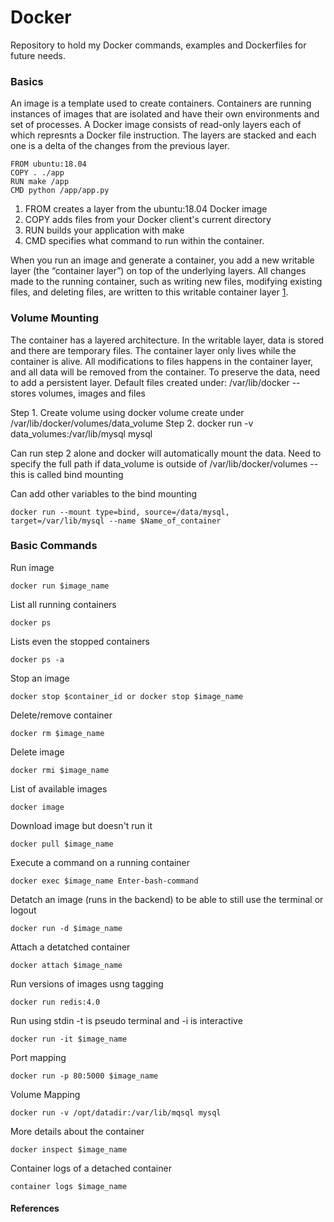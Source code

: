 # Docker
Repository to hold my Docker commands, examples and Dockerfiles for future needs.

### Basics
An image is a template used to create containers.
Containers are running instances of images that are isolated and have their own environments and set of processes.
A Docker image consists of read-only layers each of which represnts a Docker file instruction. The layers are stacked and each one is a delta of the changes from the previous layer.

```
FROM ubuntu:18.04
COPY . ./app
RUN make /app
CMD python /app/app.py
```
1. FROM creates a layer from the ubuntu:18.04 Docker image
2. COPY adds files from your Docker client's current directory
3. RUN builds your application with make
4. CMD specifies what command to run within the container.

When you run an image and generate a container, you add a new writable layer (the “container layer”) on top of the underlying layers. All changes made to the running container, such as writing new files, modifying existing files, and deleting files, are written to this writable container layer [1].


### Volume Mounting

The container has a layered architecture.
In the writable layer, data is stored and there are temporary files.
The container layer only lives while the container is alive.
All modifications to files happens in the container layer, and all data will be removed from the container.
To preserve the data, need to add a persistent layer.
Default files created under: /var/lib/docker -- stores volumes, images and files

Step 1. Create volume using docker volume create under /var/lib/docker/volumes/data_volume
Step 2. docker run -v data_volumes:/var/lib/mysql mysql

Can run step 2 alone and docker will automatically mount the data.
Need to specify the full path if data_volume is outside of /var/lib/docker/volumes -- this is called bind mounting

Can add other variables to the bind mounting
```
docker run --mount type=bind, source=/data/mysql, target=/var/lib/mysql --name $Name_of_container
```

### Basic Commands

Run image
```
docker run $image_name
```
List all running containers
```
docker ps
```
Lists even the stopped containers
```
docker ps -a
```
Stop an image
```
docker stop $container_id or docker stop $image_name
```
Delete/remove container
```
docker rm $image_name
```
Delete image
```
docker rmi $image_name
```
List of available images
```
docker image
```
Download image but doesn't run it
```
docker pull $image_name
```
Execute a command on a running container
```
docker exec $image_name Enter-bash-command
```
Detatch an image (runs in the backend) to be able to still use the terminal or logout
```
docker run -d $image_name
```
Attach a detatched container
```
docker attach $image_name
```
Run versions of images usng tagging
```
docker run redis:4.0
```
Run using stdin -t is pseudo terminal and -i is interactive
```
docker run -it $image_name
```
Port mapping
```
docker run -p 80:5000 $image_name
```
Volume Mapping
```
docker run -v /opt/datadir:/var/lib/mqsql mysql
```
More details about the container
```
docker inspect $image_name
```
Container logs of a detached container
```
container logs $image_name
```
#### References
[1]: https://docs.docker.com/develop/develop-images/dockerfile_best-practices/
